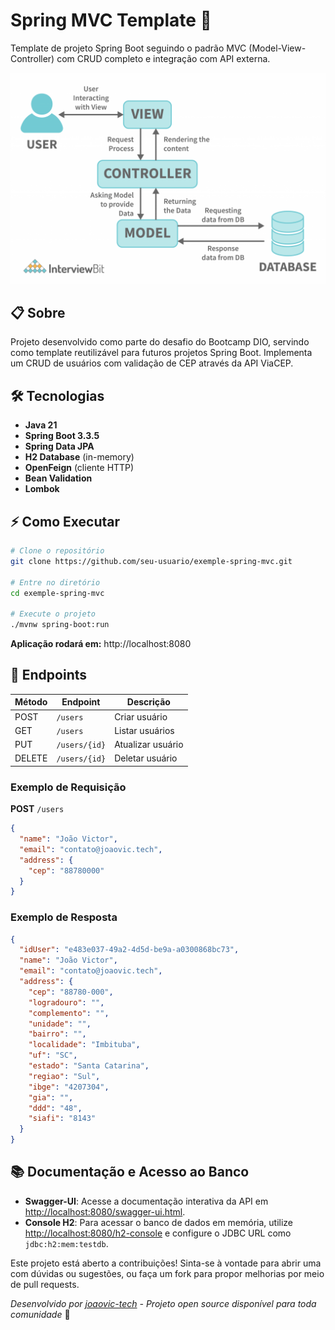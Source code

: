 # Spring MVC Template 🚀

Template de projeto Spring Boot seguindo o padrão MVC (Model-View-Controller) com CRUD completo e integração com API externa.

![MVC Architecture](./template/MVC.png)

## 📋 Sobre

Projeto desenvolvido como parte do desafio do Bootcamp DIO, servindo como template reutilizável para futuros projetos Spring Boot. Implementa um CRUD de usuários com validação de CEP através da API ViaCEP.

## 🛠️ Tecnologias

- **Java 21**
- **Spring Boot 3.3.5**
- **Spring Data JPA**
- **H2 Database** (in-memory)
- **OpenFeign** (cliente HTTP)
- **Bean Validation**
- **Lombok**

## ⚡ Como Executar

```bash
# Clone o repositório
git clone https://github.com/seu-usuario/exemple-spring-mvc.git

# Entre no diretório
cd exemple-spring-mvc

# Execute o projeto
./mvnw spring-boot:run
```

**Aplicação rodará em:** http://localhost:8080

## 📡 Endpoints

| Método | Endpoint | Descrição |
|--------|----------|----------|
| POST | `/users` | Criar usuário |
| GET | `/users` | Listar usuários |
| PUT | `/users/{id}` | Atualizar usuário |
| DELETE | `/users/{id}` | Deletar usuário |

### Exemplo de Requisição

**POST** `/users`
```json
{
  "name": "João Victor",
  "email": "contato@joaovic.tech",
  "address": {
    "cep": "88780000"
  }
}
```

### Exemplo de Resposta
```json
{
  "idUser": "e483e037-49a2-4d5d-be9a-a0300868bc73",
  "name": "João Victor",
  "email": "contato@joaovic.tech",
  "address": {
    "cep": "88780-000",
    "logradouro": "",
    "complemento": "",
    "unidade": "",
    "bairro": "",
    "localidade": "Imbituba",
    "uf": "SC",
    "estado": "Santa Catarina",
    "regiao": "Sul",
    "ibge": "4207304",
    "gia": "",
    "ddd": "48",
    "siafi": "8143"
  }
}
```

## 📚 Documentação e Acesso ao Banco

- **Swagger-UI**: Acesse a documentação interativa da API em [http://localhost:8080/swagger-ui.html](http://localhost:8080/swagger-ui.html).
- **Console H2**: Para acessar o banco de dados em memória, utilize [http://localhost:8080/h2-console](http://localhost:8080/h2-console) e configure o JDBC URL como `jdbc:h2:mem:testdb`.


Este projeto está aberto a contribuições! Sinta-se à vontade para abrir uma com dúvidas ou sugestões, ou faça um fork para propor melhorias por meio de pull requests.


*Desenvolvido por [joaovic-tech](https://github.com/joaovic-tech) - Projeto open source disponível para toda comunidade* 💙
